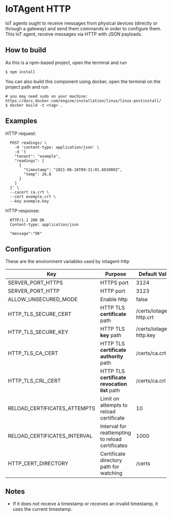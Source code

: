 # IoTAgent HTTP

IoT agents ought to receive messages from physical devices (directly or through a gateway) and send them commands in order to configure them. This IoT agent, receive messages via HTTP with JSON payloads.

## How to build

As this is a npm-based project, open the terminal and run

```
$ npm install
```

You can also build this component using docker, open the terminal on the project path and run

```
# you may need sudo on your machine: https://docs.docker.com/engine/installation/linux/linux-postinstall/
$ docker build -t <tag> .
```

## Examples

HTTP request:

```HTTP
  POST readings/ \
    -H 'content-type: application/json' \
    -d '{
    "tenant": "exemple",
    "readings": [
      {
        "timestamp": "2021-06-16T09:31:01.683000Z",
        "temp": 26.8
      }
    ]
  }' \
  --cacert ca.crt \
  --cert exemple.crt \
  --key exemple.key
```

HTTP response:

```HTTP
  HTTP/1.1 200 OK
  Content-type: application/json

  "message":"OK"
```

## Configuration

These are the environment variables used by iotagent-http

| Key                          | Purpose                                          | Default Value            |
| ---------------------------- | ------------------------------------------------ | ------------------------ |
| SERVER_PORT_HTTPS            | HTTPS port                                       | 3124                     |
| SERVER_PORT_HTTP             | HTTP port                                        | 3123                     |
| ALLOW_UNSECURED_MODE         | Enable http                                      | false                    |
| HTTP_TLS_SECURE_CERT         | HTTP TLS **certificate** path                    | /certs/iotagent-http.crt |
| HTTP_TLS_SECURE_KEY          | HTTP TLS **key** path                            | /certs/iotagent-http.key |
| HTTP_TLS_CA_CERT             | HTTP TLS **certificate authority** path          | /certs/ca.crt            |
| HTTP_TLS_CRL_CERT            | HTTP TLS **certificate revocation list** path    | /certs/ca.crl            |
| RELOAD_CERTIFICATES_ATTEMPTS | Limit on attempts to reload certificate          | 10                       |
| RELOAD_CERTIFICATES_INTERVAL | Interval for reattempting to reload certificates | 1000                     |
| HTTP_CERT_DIRECTORY          | Certificate directory path for watching          | /certs                   |

## Notes

- If it does not receive a timestamp or receives an invalid timestamp, it uses the current timestamp.
